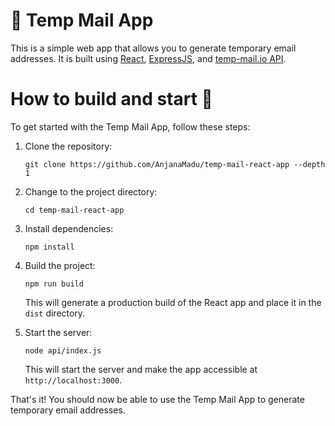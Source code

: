 # 💌 Temp Mail App

This is a simple web app that allows you to generate temporary email addresses. It is built using [React](https://reactjs.org/), [ExpressJS](https://expressjs.com/), and [temp-mail.io API](https://temp-mail.io/).

# How to build and start 🚀

To get started with the Temp Mail App, follow these steps:

1. Clone the repository:

    ```
    git clone https://github.com/AnjanaMadu/temp-mail-react-app --depth 1
    ```
    
2. Change to the project directory:

    ```
    cd temp-mail-react-app
    ```

3. Install dependencies:

    ```
    npm install
    ```
    
4. Build the project:

    ```
    npm run build
    ```
    
    This will generate a production build of the React app and place it in the `dist` directory. 
    
5. Start the server:

    ```
    node api/index.js
    ```
    
    This will start the server and make the app accessible at `http://localhost:3000`.
    
That's it! You should now be able to use the Temp Mail App to generate temporary email addresses.
